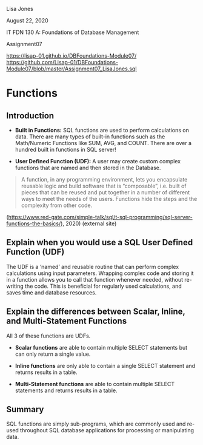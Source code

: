 
Lisa Jones

August 22, 2020

IT FDN 130 A: Foundations of Database Management

Assignment07

https://lisap-01.github.io/DBFoundations-Module07/
https://github.com/Lisap-01/DBFoundations-Module07/blob/master/Assignment07_LisaJones.sql


# **Functions**

## **Introduction**

* **Built in Functions:**
SQL functions are used to perform calculations on data. There are many types of built-in functions such as the Math/Numeric Functions like SUM, AVG, and COUNT. There are over a hundred built in functions in SQL server!

* **User Defined Function (UDF):**
A user may create custom complex functions that are named and then stored in the Database.
>A function, in any programming environment, lets you encapsulate reusable logic and build software that is “composable”, i.e. built of pieces that can be reused and put together in a number of different ways to meet the needs of the users. Functions hide the steps and the complexity from other code.

(https://www.red-gate.com/simple-talk/sql/t-sql-programming/sql-server-functions-the-basics/), 2020)  (external site)

## **Explain when you would use a SQL User Defined Function (UDF)**

The UDF is a ‘named’ and reusable routine that can perform complex calculations using input parameters.  Wrapping complex code and storing it in a function allows you to call that function whenever needed, without re-writing the code.  This is beneficial for regularly used calculations, and saves time and database resources.

## **Explain the differences between Scalar, Inline, and Multi-Statement Functions**

All 3 of these functions are UDFs. 

* **Scalar functions** are able to contain multiple SELECT statements but can only return a single value.

* **Inline functions** are only able to contain a single SELECT statement and returns results in a table.

* **Multi-Statement functions** are able to contain multiple SELECT statements and returns results in a table.

## **Summary**

SQL functions are simply sub-programs, which are commonly used and re-used throughout SQL database applications for processing or manipulating data.

